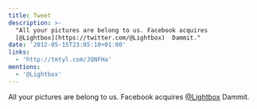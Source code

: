 ```yaml
---
title: Tweet
description: >-
  "All your pictures are belong to us. Facebook acquires
  [@Lightbox](https://twitter.com/@Lightbox)  Dammit."
date: '2012-05-15T23:05:10+01:00'
links:
  - 'http://tmtyl.com/JQNFHa'
mentions:
  - '@Lightbox'
---
```

All your pictures are belong to us. Facebook acquires [@Lightbox](https://twitter.com/@Lightbox)  Dammit.
